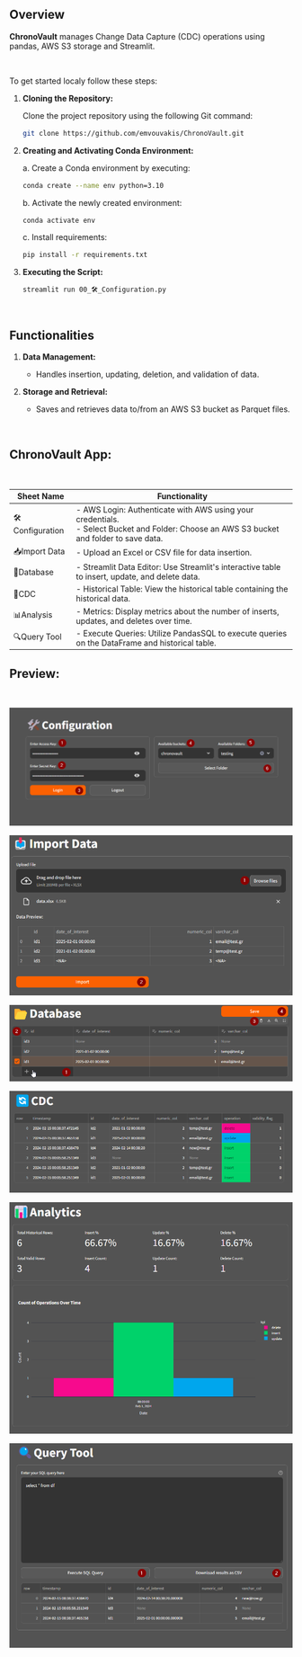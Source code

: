 ## Overview

**ChronoVault** manages Change Data Capture (CDC) operations using pandas, AWS S3 storage and Streamlit.

<br/>

To get started localy follow these steps:



1. **Cloning the Repository:**

    Clone the project repository using the following Git command:

    ```bash
    git clone https://github.com/emvouvakis/ChronoVault.git
    ```

2. **Creating and Activating Conda Environment:**

    a. Create a Conda environment by executing:

    ```bash
    conda create --name env python=3.10
    ```

    b. Activate the newly created environment:

    ```bash
    conda activate env
    ```

    c. Install requirements:

    ```bash
    pip install -r requirements.txt
    ```

3. **Executing the Script:**

    ```bash
    streamlit run 00_🛠️_Configuration.py
    ```

<br/>


## Functionalities

1. **Data Management:**
   - Handles insertion, updating, deletion, and validation of data.

2. **Storage and Retrieval:**
   - Saves and retrieves data to/from an AWS S3 bucket as Parquet files.

<br/>


## ChronoVault App:


<br/>

| Sheet Name       | Functionality                                               |
|------------------|-------------------------------------------------------------|
|🛠️Configuration| - AWS Login: Authenticate with AWS using your credentials.<br> - Select Bucket and Folder: Choose an AWS S3 bucket and folder to save data.|
|📥Import Data| - Upload an Excel or CSV file for data insertion.|
|📂Database| - Streamlit Data Editor: Use Streamlit's interactive table to insert, update, and delete data.  |
|🔄CDC| - Historical Table: View the historical table containing the historical data.  |
|📊Analysis| - Metrics: Display metrics about the number of inserts, updates, and deletes over time.   |
|🔍Query Tool| - Execute Queries: Utilize PandasSQL to execute queries on the DataFrame and historical table.  |


## Preview:

<br/>

![image](https://github.com/emvouvakis/ChronoVault/blob/main/assets/images/configuration.png?raw=true)

![image](https://github.com/emvouvakis/ChronoVault/blob/main/assets/images/import.png?raw=true)

![image](https://github.com/emvouvakis/ChronoVault/blob/main/assets/images/database.png?raw=true)

![image](https://github.com/emvouvakis/ChronoVault/blob/main/assets/images/cdc.png?raw=true)

![image](https://github.com/emvouvakis/ChronoVault/blob/main/assets/images/analytics.png?raw=true)

![image](https://github.com/emvouvakis/ChronoVault/blob/main/assets/images/query.png?raw=true)


